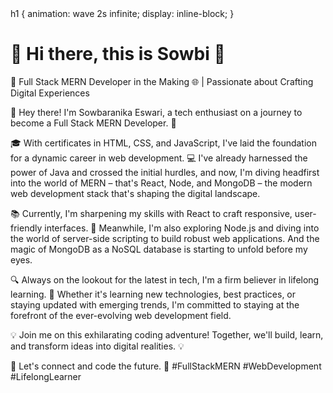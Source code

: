  <!DOCTYPE html>
<html lang="en">
<head>
<body>
        h1 {
            animation: wave 2s infinite;
            display: inline-block;
        }
    </style>
</head>
<body>
    <h1>👋 Hi there, this is Sowbi 🚀</h1>
</body>
</html>



🚀 Full Stack MERN Developer in the Making 🌐 | Passionate about Crafting Digital Experiences

👋 Hey there! I'm Sowbaranika Eswari, a tech enthusiast on a journey to become a Full Stack MERN Developer. 🚀

🎓 With certificates in HTML, CSS, and JavaScript, I've laid the foundation for a dynamic career in web development. 💻 I've already harnessed the power of Java and crossed the initial hurdles, and now, I'm diving headfirst into the world of MERN – that's React, Node, and MongoDB – the modern web development stack that's shaping the digital landscape.

📚 Currently, I'm sharpening my skills with React to craft responsive, user-friendly interfaces. 🌟 Meanwhile, I'm also exploring Node.js and diving into the world of server-side scripting to build robust web applications. And the magic of MongoDB as a NoSQL database is starting to unfold before my eyes.

🔍 Always on the lookout for the latest in tech, I'm a firm believer in lifelong learning. 📖 Whether it's learning new technologies, best practices, or staying updated with emerging trends, I'm committed to staying at the forefront of the ever-evolving web development field.

💡 Join me on this exhilarating coding adventure! Together, we'll build, learn, and transform ideas into digital realities. 💡

📌 Let's connect and code the future. 🌟 #FullStackMERN #WebDevelopment #LifelongLearner
